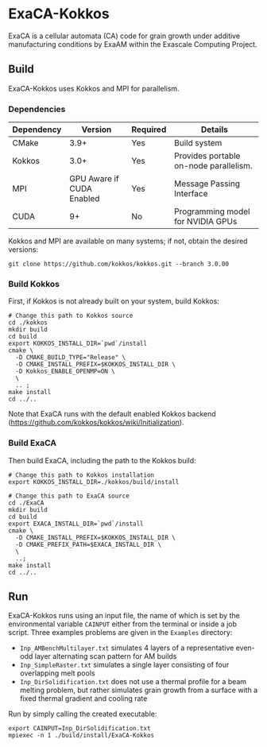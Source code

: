 # ExaCA-Kokkos
ExaCA is a cellular automata (CA) code for grain growth under additive
manufacturing conditions by ExaAM within the Exascale Computing Project.

## Build
ExaCA-Kokkos uses Kokkos and MPI for parallelism.

### Dependencies

|Dependency | Version | Required | Details|
|---------- | ------- |--------  |------- |
|CMake      | 3.9+    | Yes       | Build system
|Kokkos     | 3.0+   | Yes      | Provides portable on-node parallelism.
|MPI        | GPU Aware if CUDA Enabled | Yes     | Message Passing Interface
|CUDA       | 9+      | No       | Programming model for NVIDIA GPUs

Kokkos and MPI are available on many systems; if not, obtain the desired
versions:
```
git clone https://github.com/kokkos/kokkos.git --branch 3.0.00
```

### Build Kokkos

First, if Kokkos is not already built on your system, build Kokkos:
```
# Change this path to Kokkos source
cd ./kokkos
mkdir build
cd build
export KOKKOS_INSTALL_DIR=`pwd`/install
cmake \
  -D CMAKE_BUILD_TYPE="Release" \
  -D CMAKE_INSTALL_PREFIX=$KOKKOS_INSTALL_DIR \
  -D Kokkos_ENABLE_OPENMP=ON \
  \
  .. ;
make install
cd ../..
```
Note that ExaCA runs with the default enabled Kokkos backend
 (https://github.com/kokkos/kokkos/wiki/Initialization).

### Build ExaCA

Then build ExaCA, including the path to the Kokkos build:
```
# Change this path to Kokkos installation
export KOKKOS_INSTALL_DIR=./kokkos/build/install

# Change this path to ExaCA source
cd ./ExaCA
mkdir build
cd build
export EXACA_INSTALL_DIR=`pwd`/install
cmake \
  -D CMAKE_INSTALL_PREFIX=$KOKKOS_INSTALL_DIR \
  -D CMAKE_PREFIX_PATH=$EXACA_INSTALL_DIR \
  \
  ..;
make install
cd ../..
```

## Run

ExaCA-Kokkos runs using an input file, the name of which is set by the environmental variable `CAINPUT` either from the terminal or inside a job script. Three examples problems are given in the `Examples` directory:

 * `Inp_AMBenchMultilayer.txt` simulates 4 layers of a representative even-odd layer alternating scan pattern for AM builds
 * `Inp_SimpleRaster.txt` simulates a single layer consisting of four overlapping melt pools
 * `Inp_DirSolidification.txt` does not use a thermal profile for a beam melting problem, but rather simulates grain growth from a surface with a fixed thermal gradient and cooling rate

Run by simply calling the created executable:
```
export CAINPUT=Inp_DirSolidification.txt
mpiexec -n 1 ./build/install/ExaCA-Kokkos
```
